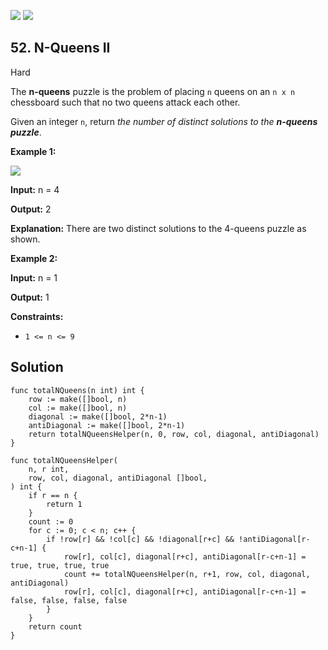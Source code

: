[![](https://img.shields.io/github/stars/LeetCode-Top-Interview-150/LeetCode-Top-Interview-150?label=Stars&style=flat-square)](https://github.com/LeetCode-Top-Interview-150/LeetCode-Top-Interview-150)
[![](https://img.shields.io/github/forks/LeetCode-Top-Interview-150/LeetCode-Top-Interview-150?label=Fork%20me%20on%20GitHub%20&style=flat-square)](https://github.com/LeetCode-Top-Interview-150/LeetCode-Top-Interview-150/fork)

## 52\. N-Queens II

Hard

The **n-queens** puzzle is the problem of placing `n` queens on an `n x n` chessboard such that no two queens attack each other.

Given an integer `n`, return _the number of distinct solutions to the **n-queens puzzle**_.

**Example 1:**

![](https://assets.leetcode.com/uploads/2020/11/13/queens.jpg)

**Input:** n = 4

**Output:** 2

**Explanation:** There are two distinct solutions to the 4-queens puzzle as shown.

**Example 2:**

**Input:** n = 1

**Output:** 1

**Constraints:**

*   `1 <= n <= 9`

## Solution

```golang
func totalNQueens(n int) int {
	row := make([]bool, n)
	col := make([]bool, n)
	diagonal := make([]bool, 2*n-1)
	antiDiagonal := make([]bool, 2*n-1)
	return totalNQueensHelper(n, 0, row, col, diagonal, antiDiagonal)
}

func totalNQueensHelper(
	n, r int,
	row, col, diagonal, antiDiagonal []bool,
) int {
	if r == n {
		return 1
	}
	count := 0
	for c := 0; c < n; c++ {
		if !row[r] && !col[c] && !diagonal[r+c] && !antiDiagonal[r-c+n-1] {
			row[r], col[c], diagonal[r+c], antiDiagonal[r-c+n-1] = true, true, true, true
			count += totalNQueensHelper(n, r+1, row, col, diagonal, antiDiagonal)
			row[r], col[c], diagonal[r+c], antiDiagonal[r-c+n-1] = false, false, false, false
		}
	}
	return count
}
```